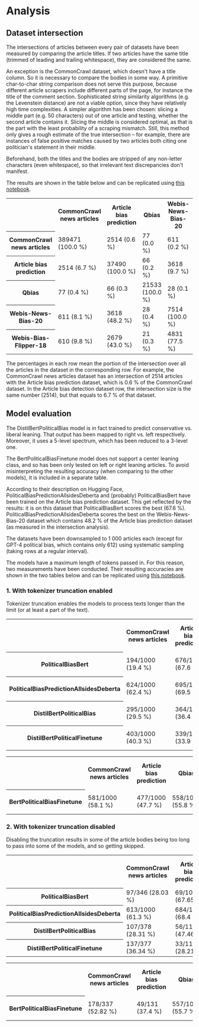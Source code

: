 # Analysis

## Dataset intersection

The intersections of articles between every pair of datasets have been measured by comparing the article titles. If two
articles have the same title (trimmed of leading and trailing whitespace), they are considered the same.

An exception is the CommonCrawl dataset, which doesn't have a title column. So it is necessary to compare the bodies in
some way. A primitive char-to-char string comparison does not serve this purpose, because different article scrapers
include different parts of the page, for instance the title of the comment section. Sophisticated string similarity
algorithms (e.g. the Levenstein distance) are not a viable option, since they have relatively high time complexities. A
simpler algorithm has been chosen: slicing a middle part (e.g. 50 characters) out of one article and testing, whether
the second article contains it. Slicing the middle is considered optimal, as that is the part with the least probability
of a scraping mismatch. Still, this method only gives a rough estimate of the true intersection – for example, there are
instances of false positive matches caused by two articles both citing one politician's statement in their middle.

Beforehand, both the titles and the bodies are stripped of any non-letter characters (even whitespace), so
that irrelevant text discrepancies don't manifest.

The results are shown in the table below and can be replicated using [this notebook](dataset_intersection.ipynb).

<table>
    <tr>
        <th></th>
        <th>CommonCrawl news articles</th>
        <th>Article bias prediction</th>
        <th>Qbias</th>
        <th>Webis-News-Bias-20</th>
        <th>Webis-Bias-Flipper-18</th>
    </tr>
    <tr>
        <th>CommonCrawl news articles</th>
        <td>389471 (100.0 %)</td>
        <td>2514 (0.6 %)</td>
        <td>77 (0.0 %)</td>
        <td>611 (0.2 %)</td>
        <td>610 (0.2 %)</td>
    </tr>
    <tr>
        <th>Article bias prediction</th>
        <td>2514 (6.7 %)</td>
        <td>37490 (100.0 %)</td>
        <td>66 (0.2 %)</td>
        <td>3618 (9.7 %)</td>
        <td>2679 (7.1 %)</td>
    </tr>
    <tr>
        <th>Qbias</th>
        <td>77 (0.4 %)</td>
        <td>66 (0.3 %)</td>
        <td>21533 (100.0 %)</td>
        <td>28 (0.1 %)</td>
        <td>21 (0.1 %)</td>
    </tr>
    <tr>
        <th>Webis-News-Bias-20</th>
        <td>611 (8.1 %)</td>
        <td>3618 (48.2 %)</td>
        <td>28 (0.4 %)</td>
        <td>7514 (100.0 %)</td>
        <td>4831 (64.3 %)</td>
    </tr>
    <tr>
        <th>Webis-Bias-Flipper-18</th>
        <td>610 (9.8 %)</td>
        <td>2679 (43.0 %)</td>
        <td>21 (0.3 %)</td>
        <td>4831 (77.5 %)</td>
        <td>6237 (100.0 %)</td>
    </tr>
</table>

The percentages in each row mean the portion of the intersection over all the articles in the dataset in the
corresponding row. For example, the CommonCrawl news articles dataset has an intersection of 2514 articles with the
Article bias prediction dataset, which is 0.6 % of the CommonCrawl dataset. In the Article bias detection dataset row,
the intersection size is the same number (2514), but that equals to 6.7 % of that dataset.

## Model evaluation

The DistilBertPoliticalBias model is in fact trained to predict conservative vs. liberal leaning. That output has been
mapped to right vs. left respectively. Moreover, it uses a 5-level spectrum, which has been reduced to a 3-level one.

The BertPoliticalBiasFinetune model does not support a center leaning class, and so has been only tested on left or
right leaning articles. To avoid misinterpreting the resulting accuracy (when comparing to the other models), it is
included in a separate table.

According to their description on Hugging Face, PoliticalBiasPredictionAllsidesDeberta and (probably) PoliticalBiasBert
have been trained on the Article bias prediction dataset. This get reflected by the results: it is on this dataset that
PoliticalBiasBert scores the best (67.6 %). PoliticalBiasPredictionAllsidesDeberta scores the best on the
Webis-News-Bias-20 dataset which contains 48.2 % of the Article bias prediction dataset (as measured in the intersection
analysis).

The datasets have been downsampled to 1 000 articles each (except for GPT-4 political bias, which contains only 612)
using systematic sampling (taking rows at a regular interval).

The models have a maximum length of tokens passed in. For this reason, two measurements have been conducted. Their
resulting accuracies are shown in the two tables below and can be replicated
using [this notebook](model_evaluation.ipynb).

### 1. With tokenizer truncation enabled

Tokenizer truncation enables the models to process texts longer than the limit (or at least a part of the text).

<table>
    <tr>
        <th></th>
        <th>CommonCrawl news articles</th>
        <th>Article bias prediction</th>
        <th>Qbias</th>
        <th>Webis-News-Bias-20</th>
        <th>Webis-Bias-Flipper-18</th>
        <th>GPT-4 political bias</th>
    </tr>
    <tr>
        <th>PoliticalBiasBert</th>
        <td>194/1000 (19.4 %)</td>
        <td>676/1000 (67.6 %)</td>
        <td>399/1000 (39.9 %)</td>
        <td>530/1000 (53.0 %)</td>
        <td>449/1000 (44.9 %)</td>
        <td>190/612 (31.05 %)</td>
    </tr>
    <tr>
        <th>PoliticalBiasPredictionAllsidesDeberta</th>
        <td>624/1000 (62.4 %)</td>
        <td>695/1000 (69.5 %)</td>
        <td>528/1000 (52.8 %)</td>
        <td>772/1000 (77.2 %)</td>
        <td>659/1000 (65.9 %)</td>
        <td>188/612 (30.72 %)</td>
    </tr>
    <tr>
        <th>DistilBertPoliticalBias</th>
        <td>295/1000 (29.5 %)</td>
        <td>364/1000 (36.4 %)</td>
        <td>318/1000 (31.8 %)</td>
        <td>390/1000 (39.0 %)</td>
        <td>387/1000 (38.7 %)</td>
        <td>502/612 (82.03 %)</td>
    </tr>
    <tr>
        <th>DistilBertPoliticalFinetune</th>
        <td>403/1000 (40.3 %)</td>
        <td>339/1000 (33.9 %)</td>
        <td>460/1000 (46.0 %)</td>
        <td>430/1000 (43.0 %)</td>
        <td>367/1000 (36.7 %)</td>
        <td>271/612 (44.28 %)</td>
    </tr>
</table>

<table>
    <tr>
        <th></th>
        <th>CommonCrawl news articles</th>
        <th>Article bias prediction</th>
        <th>Qbias</th>
        <th>Webis-News-Bias-20</th>
        <th>Webis-Bias-Flipper-18</th>
        <th>GPT-4 political bias</th>
    </tr>
    <tr>
        <th>BertPoliticalBiasFinetune</th>
        <td>581/1000 (58.1 %)</td>
        <td>477/1000 (47.7 %)</td>
        <td>558/1000 (55.8 %)</td>
        <td>561/1000 (56.1 %)</td>
        <td>411/1000 (41.1 %)</td>
        <td>294/612 (48.04 %)</td>
    </tr>
</table>

### 2. With tokenizer truncation disabled

Disabling the truncation results in some of the article bodies being too long to pass into some of the models, and so
getting skipped.

<table>
    <tr>
        <th></th>
        <th>CommonCrawl news articles</th>
        <th>Article bias prediction</th>
        <th>Qbias</th>
        <th>Webis-News-Bias-20</th>
        <th>Webis-Bias-Flipper-18</th>
    </tr>
    <tr>
        <th>PoliticalBiasBert</th>
        <td>97/346 (28.03 %)</td>
        <td>69/102 (67.65 %)</td>
        <td>420/1000 (42.0 %)</td>
        <td>89/180 (49.44 %)</td>
        <td>102/185 (55.14 %)</td>
    </tr>
    <tr>
        <th>PoliticalBiasPredictionAllsidesDeberta</th>
        <td>613/1000 (61.3 %)</td>
        <td>684/1000 (68.4 %)</td>
        <td>535/1000 (53.5 %)</td>
        <td>764/1000 (76.4 %)</td>
        <td>678/1000 (67.8 %)</td>
    </tr>
    <tr>
        <th>DistilBertPoliticalBias</th>
        <td>107/378 (28.31 %)</td>
        <td>56/118 (47.46 %)</td>
        <td>357/1000 (35.7 %)</td>
        <td>110/191 (57.59 %)</td>
        <td>113/206 (54.85 %)</td>
    </tr>
    <tr>
        <th>DistilBertPoliticalFinetune</th>
        <td>137/377 (36.34 %)</td>
        <td>33/117 (28.21 %)</td>
        <td>446/1000 (44.6 %)</td>
        <td>50/189 (26.46 %)</td>
        <td>54/194 (27.84 %)</td>
    </tr>
</table>

<table>
    <tr>
        <th></th>
        <th>CommonCrawl news articles</th>
        <th>Article bias prediction</th>
        <th>Qbias</th>
        <th>Webis-News-Bias-20</th>
        <th>Webis-Bias-Flipper-18</th>
    </tr>
    <tr>
        <th>BertPoliticalBiasFinetune</th>
        <td>178/337 (52.82 %)</td>
        <td>49/131 (37.4 %)</td>
        <td>557/1000 (55.7 %)</td>
        <td>67/183 (36.61 %)</td>
        <td>95/247 (38.46 %)</td>
    </tr>
</table>
